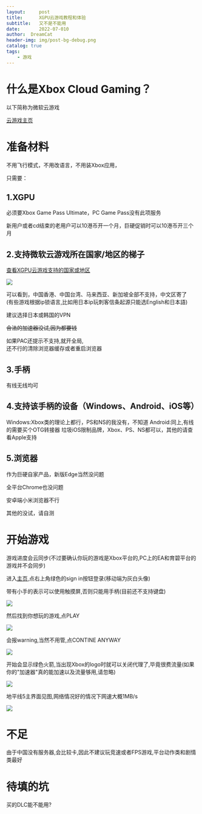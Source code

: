 ```yaml
---
layout:     post
title:      XGPU云游戏教程和体验
subtitle:   又不是不能用
date:       2022-07-010
author:  DreamCat
header-img: img/post-bg-debug.png
catalog: true
tags:
    - 游戏
---
```


# 什么是Xbox Cloud Gaming？

以下简称为微软云游戏

<a href="https://www.xbox.com/en-US/play" target="_blank">云游戏主页</a>

# 准备材料

不用飞行模式，不用改语言，不用装Xbox应用，

只需要：

## 1.XGPU

必须要Xbox Game Pass Ultimate，PC Game Pass没有此项服务

新用户或者cd结束的老用户可以10港币开一个月，巨硬促销时可以10港币开三个月

## 2.支持微软云游戏所在国家/地区的梯子

<a href="https://www.xbox.com/zh-HK/regions" target="_blank">查看XGPU云游戏支持的国家或地区</a>

![](https://github.com/DreamingCats/dreamingcats.github.io/raw/main/img/XGP/cloudlocation.png)

可以看到，中国香港、中国台湾、马来西亚、新加坡全部不支持，中文区寄了  
(有些游戏根据ip锁语言,比如用日本ip玩刺客信条起源只能选English和日本語)

建议选择日本或韩国的VPN

~~合法的加速器没试,因为都要钱~~

如果PAC还提示不支持,就开全局,  
还不行的清除浏览器缓存或者重启浏览器

## 3.手柄

有线无线均可

## 4.支持该手柄的设备（Windows、Android、iOS等）

Windows:Xbox类的理论上都行，PS和NS的我没有，不知道
Android:同上,有线的需要买个OTG转接器
垃圾iOS限制品牌，Xbox、PS、NS都可以，其他的请查看Apple支持

## 5.浏览器

作为巨硬自家产品，新版Edge当然没问题

全平台Chrome也没问题

安卓端小米浏览器不行

其他的没试，请自测

# 开始游戏

游戏进度会云同步(不过要确认你玩的游戏是Xbox平台的,PC上的EA和育碧平台的游戏并不会同步)

进入<a href="https://www.xbox.com/en-US/play" target="_blank">主页</a>,点右上角绿色的sign in按钮登录(移动端为灰白头像)

带有小手的表示可以使用触摸屏,否则只能用手柄(目前还不支持键盘)

![](https://github.com/DreamingCats/dreamingcats.github.io/raw/main/img/XGP/touch.jpg)

然后找到你想玩的游戏,点PLAY

![](https://github.com/DreamingCats/dreamingcats.github.io/raw/main/img/XGP/play.jpg)

会报warning,当然不用管,点CONTINE ANYWAY

![](https://github.com/DreamingCats/dreamingcats.github.io/raw/main/img/XGP/continueanyway.jpg)

开始会显示绿色火箭,当出现Xbox的logo时就可以关闭代理了,毕竟很费流量(如果你的"加速器"真的能加速以及流量够用,请忽略)

![](https://github.com/DreamingCats/dreamingcats.github.io/raw/main/img/XGP/xboxlogo.jpg)

地平线5主界面见图,网络情况好的情况下网速大概1MB/s

![](https://github.com/DreamingCats/dreamingcats.github.io/raw/main/img/XGP/fh5.jpg)

# 不足

由于中国没有服务器,会比较卡,因此不建议玩竞速或者FPS游戏,平台动作类和剧情类最好

# 待填的坑

买的DLC能不能用?